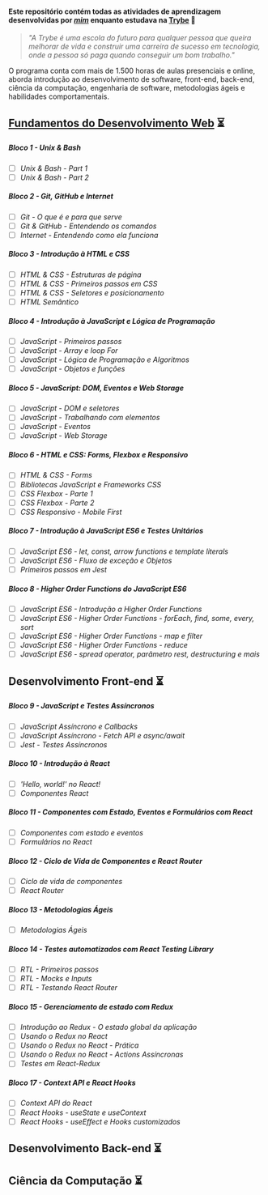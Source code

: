 #### Este repositório contém todas as atividades de aprendizagem desenvolvidas por _[mim](https://www.linkedin.com/in/pedrohxiv/)_ enquanto estudava na [Trybe](https://www.betrybe.com/) :rocket:

> _"A Trybe é uma escola do futuro para qualquer pessoa que queira melhorar de vida e construir uma carreira de sucesso em tecnologia, onde a pessoa só paga quando conseguir um bom trabalho."_

O programa conta com mais de 1.500 horas de aulas presenciais e online, aborda introdução ao desenvolvimento de software, front-end, back-end, ciência da computação, engenharia de software, metodologias ágeis e habilidades comportamentais.

## [Fundamentos do Desenvolvimento Web](https://github.com/pedrohxiv/trybe-exercicios/tree/main/fundamentos) :hourglass_flowing_sand:

##### Bloco 1 - Unix & Bash

- [ ] _Unix & Bash - Part 1_
- [ ] _Unix & Bash - Part 2_

##### Bloco 2 - Git, GitHub e Internet

- [ ] _Git - O que é e para que serve_
- [ ] _Git & GitHub - Entendendo os comandos_
- [ ] _Internet - Entendendo como ela funciona_

##### Bloco 3 - Introdução à HTML e CSS

- [ ] _HTML & CSS - Estruturas de página_
- [ ] _HTML & CSS - Primeiros passos em CSS_
- [ ] _HTML & CSS - Seletores e posicionamento_
- [ ] _HTML Semântico_

##### Bloco 4 - Introdução à JavaScript e Lógica de Programação

- [ ] _JavaScript - Primeiros passos_
- [ ] _JavaScript - Array e loop For_
- [ ] _JavaScript - Lógica de Programação e Algoritmos_
- [ ] _JavaScript - Objetos e funções_

##### Bloco 5 - JavaScript: DOM, Eventos e Web Storage

- [ ] _JavaScript - DOM e seletores_
- [ ] _JavaScript - Trabalhando com elementos_
- [ ] _JavaScript - Eventos_
- [ ] _JavaScript - Web Storage_

##### Bloco 6 - HTML e CSS: Forms, Flexbox e Responsivo

- [ ] _HTML & CSS - Forms_
- [ ] _Bibliotecas JavaScript e Frameworks CSS_
- [ ] _CSS Flexbox - Parte 1_
- [ ] _CSS Flexbox - Parte 2_
- [ ] _CSS Responsivo - Mobile First_

##### Bloco 7 - Introdução à JavaScript ES6 e Testes Unitários

- [ ] _JavaScript ES6 - let, const, arrow functions e template literals_
- [ ] _JavaScript ES6 - Fluxo de exceção e Objetos_
- [ ] _Primeiros passos em Jest_

##### Bloco 8 - Higher Order Functions do JavaScript ES6

- [ ] _JavaScript ES6 - Introdução a Higher Order Functions_
- [ ] _JavaScript ES6 - Higher Order Functions - forEach, find, some, every, sort_
- [ ] _JavaScript ES6 - Higher Order Functions - map e filter_
- [ ] _JavaScript ES6 - Higher Order Functions - reduce_
- [ ] _JavaScript ES6 - spread operator, parâmetro rest, destructuring e mais_

## Desenvolvimento Front-end :hourglass_flowing_sand:

##### Bloco 9 - JavaScript e Testes Assíncronos

- [ ] _JavaScript Assíncrono e Callbacks_
- [ ] _JavaScript Assíncrono - Fetch API e async/await_
- [ ] _Jest - Testes Assíncronos_

##### Bloco 10 - Introdução à React

- [ ] _'Hello, world!' no React!_
- [ ] _Componentes React_

##### Bloco 11 - Componentes com Estado, Eventos e Formulários com React

- [ ] _Componentes com estado e eventos_
- [ ] _Formulários no React_

##### Bloco 12 - Ciclo de Vida de Componentes e React Router

- [ ] _Ciclo de vida de componentes_
- [ ] _React Router_

##### Bloco 13 - Metodologias Ágeis

- [ ] _Metodologias Ágeis_

##### Bloco 14 - Testes automatizados com React Testing Library

- [ ] _RTL - Primeiros passos_
- [ ] _RTL - Mocks e Inputs_
- [ ] _RTL - Testando React Router_

##### Bloco 15 - Gerenciamento de estado com Redux

- [ ] _Introdução ao Redux - O estado global da aplicação_
- [ ] _Usando o Redux no React_
- [ ] _Usando o Redux no React - Prática_
- [ ] _Usando o Redux no React - Actions Assíncronas_
- [ ] _Testes em React-Redux_

##### Bloco 17 - Context API e React Hooks

- [ ] _Context API do React_
- [ ] _React Hooks - useState e useContext_
- [ ] _React Hooks - useEffect e Hooks customizados_

## Desenvolvimento Back-end :hourglass_flowing_sand:

## Ciência da Computação :hourglass_flowing_sand:
